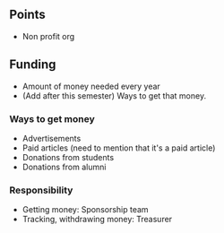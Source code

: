 ## Points
+ Non profit org

## Funding
+ Amount of money needed every year
+ (Add after this semester) Ways to get that money.


### Ways to get money
+ Advertisements
+ Paid articles (need to mention that it's a paid article)
+ Donations from students
+ Donations from alumni

### Responsibility
+ Getting money: Sponsorship team
+ Tracking, withdrawing money: Treasurer
